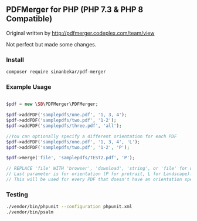 ## PDFMerger for PHP (PHP 7.3 & PHP 8 Compatible)

Original written by http://pdfmerger.codeplex.com/team/view

Not perfect but made some changes.

### Install

```bash
composer require sinanbekar/pdf-merger
```

### Example Usage
```php

$pdf = new \SB\PDFMerger\PDFMerger;

$pdf->addPDF('samplepdfs/one.pdf', '1, 3, 4');
$pdf->addPDF('samplepdfs/two.pdf', '1-2');
$pdf->addPDF('samplepdfs/three.pdf', 'all');

//You can optionally specify a different orientation for each PDF
$pdf->addPDF('samplepdfs/one.pdf', '1, 3, 4', 'L');
$pdf->addPDF('samplepdfs/two.pdf', '1-2', 'P');

$pdf->merge('file', 'samplepdfs/TEST2.pdf', 'P');

// REPLACE 'file' WITH 'browser', 'download', 'string', or 'file' for output options
// Last parameter is for orientation (P for protrait, L for Landscape). 
// This will be used for every PDF that doesn't have an orientation specified
```

### Testing
```bash
./vendor/bin/phpunit --configuration phpunit.xml
./vendor/bin/psalm
```

